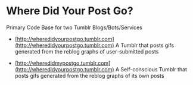 Where Did Your Post Go?
======

Primary Code Base for two Tumblr Blogs/Bots/Services

- [http://wheredidyourpostgo.tumblr.com](http://wheredidyourpostgo.tumblr.com) A Tumblr that posts gifs generated from the reblog graphs of user-submitted posts

- [http://wheredidmypostgo.tumblr.com](http://wheredidyourpostgo.tumblr.com) A Self-conscious Tumblr that posts gifs generated from the reblog graphs of its own posts